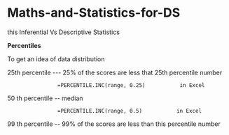 # Maths-and-Statistics-for-DS
this
Inferential Vs Descriptive Statistics


**Percentiles**

To get an idea of data distribution

25th percentile --- 25% of the scores are less that 25th percentile number                             
                    
                    =PERCENTILE.INC(range, 0.25)           in Excel

50 th percentile -- median
                    
                    =PERCENTILE.INC(range, 0.5)           in Excel

99 th percentile -- 99% of the scores are less than this percentile number




